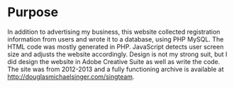 # Purpose
In addition to advertising my business, this website collected registration information from users and wrote it to a database, using PHP MySQL.  The HTML code was mostly generated in PHP.  JavaScript detects user screen size and adjusts the website accordingly.  Design is not my strong suit, but I did design the website in Adobe Creative Suite as well as write the code.  The site was from 2012-2013 and a fully functioning archive is available at http://douglasmichaelsinger.com/singteam.
